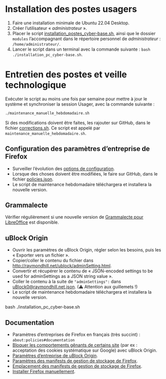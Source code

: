 # Installation des postes usagers
1. Faire une installation minimale de Ubuntu 22.04 Desktop.
2. Créer l’utilisateur « *administrateur* ».
3. Placer le script [installation_postes_cyber-base.sh](https://github.com/at2f/config/blob/main/cyber-base/Postes%20usagers/installation/installation_postes_cyber-base.sh), ainsi que le dossier `modules` l’accompagnant dans le répertoire personnel de *administrateur* : `/home/administrateur/`.
4. Lancer le script dans un terminal avec la commande suivante : `bash ./installation_pc_cyber-base.sh`.

# Entretien des postes et veille technologique
Exécuter le script au moins une fois par semaine pour mettre à jour le système et synchroniser la session Usager, avec la commande suivante :
```bash
./maintenance_manuelle_hebdomadaire.sh
```

Si des modifications doivent être faites, les rajouter sur GitHub, dans le fichier [corrections.sh](https://github.com/at2f/config/blob/main/cyber-base/Postes%20usagers/divers/corrections.sh). Ce script est appelé par `maintenance_manuelle_hebdomadaire.sh`.

## Configuration des paramètres d’entreprise de Firefox
- Surveiller l’évolution des [options de configuration](https://github.com/mozilla/policy-templates).
- Lorsque des choses doivent être modifiées, le faire sur GitHub, dans le fichier [policies.json](https://github.com/at2f/config/blob/main/cyber-base/Postes%20usagers/firefox/policies.json).
- Le script de maintenance hebdomadaire téléchargera et installera la nouvelle version.

## Grammalecte
Vérifier régulièrement si une nouvelle version de [Grammalecte pour LibreOffice](https://grammalecte.net/#download) est disponible.

## uBlock Origin
- Ouvrir les paramètres de uBlock Origin, régler selon les besoins, puis les « Exporter vers un fichier ».
- Copier/coller le contenu du fichier dans http://raymondhill.net/ublock/adminSetting.html.
- Convertir et récupérer le contenu de « JSON-encoded settings to be used for adminSettings as a JSON string value ».
- Coller le contenu à la suite de `"adminSettings":` dans [uBlock0@raymondhill.net.json](https://github.com/at2f/config/blob/main/cyber-base/Postes%20usagers/firefox/uBlock0%40raymondhill.net.json). (⚠ Attention aux guillemets !)
- Le script de maintenance hebdomadaire téléchargera et installera la nouvelle version.

bash ./installation_pc_cyber-base.sh
## Documentation
- Paramètres d’entreprises de Firefox en français (très succint) : `about:policies#documentation`
- [Bloquer les comportements gênants de certains site](https://www.reddit.com/r/uBlockOrigin/wiki/solutions) (par ex : acceptation des cookies systématique sur Google) avec uBlock Origin.
- [Paramètres d’entreprise de uBlock Origin](https://github.com/gorhill/uBlock/wiki/Deploying-uBlock-Origin).
- [Paramètres des manifests de gestion de stockage de Firefox](https://developer.mozilla.org/fr/docs/Mozilla/Add-ons/WebExtensions/Native_manifests#manifest_de_gestion_de_stockage).
- [Emplacement des manifests de gestion de stockage de Firefox](https://developer.mozilla.org/fr/docs/Mozilla/Add-ons/WebExtensions/Native_manifests#linux).
- [Installer Firefox manuellement](https://ftp.mozilla.org/pub/firefox/releases/latest/README.txt).

